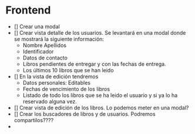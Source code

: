 # Frontend

 - [] Crear una modal
 - [] Crear vista detalle de los usuarios. Se levantará en una modal donde se mostrará la siguiente información:
     - Nombre Apellidos 
     - Identificador 
     - Datos de contacto 
     - Libros pendientes de entregar y con las fechas de entrega.
     - Los últimos 10 libros que se han leido
 - [] En la vista de edición tendremos
     - Datos personales: Editables
     - Fechas de vencimiento de los libros
     - Listado de todo los libros que se ha leido el usuario y si ya lo ha reservado alguna vez. 
 - [] Crear vista de edición de los libros. Lo podemos meter en una modal?
 - [] Crear los buscadores de libros y de usuarios. Podremos compartilos????
 -  